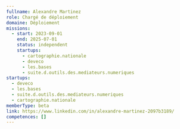 ```yaml
---
fullname: Alexandre Martinez
role: Chargé de déploiement
domaine: Déploiement
missions:
  - start: 2023-09-01
    end: 2025-07-01
    status: independent
    startups:
      - cartographie.nationale
      - deveco
      - les.bases
      - suite.d.outils.des.mediateurs.numeriques
startups:
  - deveco
  - les.bases
  - suite.d.outils.des.mediateurs.numeriques
  - cartographie.nationale
memberType: beta
link: https://www.linkedin.com/in/alexandre-martinez-2097b3189/
competences: []
---
```

